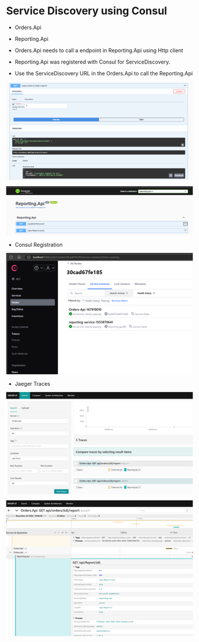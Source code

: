 # Service Discovery using Consul
- Orders.Api
- Reporting.Api

- Orders.Api needs to call a endpoint in Reporting.Api using Http client
- Reporting.Api was registered with Consul for ServiceDiscovery.
- Use the ServiceDiscovery URL in the Orders.Api to call the Reporting.Api

![alt text](Images/image.png)

![alt text](Images/image-3.png)

- Consul Registration

![alt text](Images/image-1.png)

- Jaeger Traces

![alt text](Images/image-2.png)


![alt text](Images/image-4.png)
